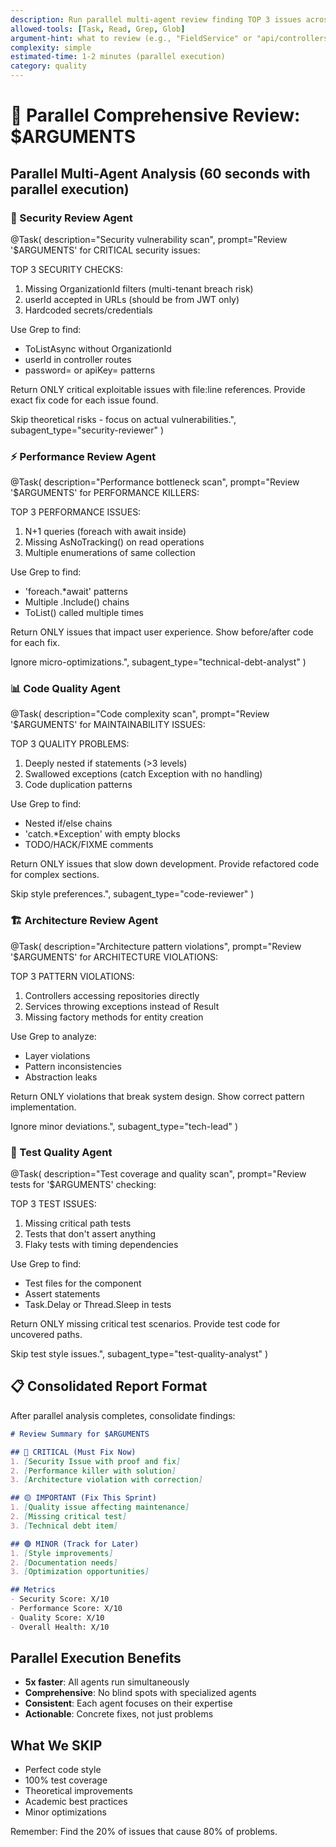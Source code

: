 ```yaml
---
description: Run parallel multi-agent review finding TOP 3 issues across security, performance, and quality
allowed-tools: [Task, Read, Grep, Glob]
argument-hint: what to review (e.g., "FieldService" or "api/controllers")
complexity: simple
estimated-time: 1-2 minutes (parallel execution)
category: quality
---
```


# 🚀 Parallel Comprehensive Review: $ARGUMENTS

## Parallel Multi-Agent Analysis (60 seconds with parallel execution)

### 🔴 Security Review Agent
@Task(
  description="Security vulnerability scan",
  prompt="Review '$ARGUMENTS' for CRITICAL security issues:
  
  TOP 3 SECURITY CHECKS:
  1. Missing OrganizationId filters (multi-tenant breach risk)
  2. userId accepted in URLs (should be from JWT only)
  3. Hardcoded secrets/credentials
  
  Use Grep to find:
  - ToListAsync without OrganizationId
  - userId in controller routes
  - password= or apiKey= patterns
  
  Return ONLY critical exploitable issues with file:line references.
  Provide exact fix code for each issue found.
  
  Skip theoretical risks - focus on actual vulnerabilities.",
  subagent_type="security-reviewer"
)

### ⚡ Performance Review Agent
@Task(
  description="Performance bottleneck scan",
  prompt="Review '$ARGUMENTS' for PERFORMANCE KILLERS:
  
  TOP 3 PERFORMANCE ISSUES:
  1. N+1 queries (foreach with await inside)
  2. Missing AsNoTracking() on read operations
  3. Multiple enumerations of same collection
  
  Use Grep to find:
  - 'foreach.*await' patterns
  - Multiple .Include() chains
  - ToList() called multiple times
  
  Return ONLY issues that impact user experience.
  Show before/after code for each fix.
  
  Ignore micro-optimizations.",
  subagent_type="technical-debt-analyst"
)

### 📊 Code Quality Agent  
@Task(
  description="Code complexity scan",
  prompt="Review '$ARGUMENTS' for MAINTAINABILITY ISSUES:
  
  TOP 3 QUALITY PROBLEMS:
  1. Deeply nested if statements (>3 levels)
  2. Swallowed exceptions (catch Exception with no handling)
  3. Code duplication patterns
  
  Use Grep to find:
  - Nested if/else chains
  - 'catch.*Exception' with empty blocks
  - TODO/HACK/FIXME comments
  
  Return ONLY issues that slow down development.
  Provide refactored code for complex sections.
  
  Skip style preferences.",
  subagent_type="code-reviewer"
)

### 🏗️ Architecture Review Agent
@Task(
  description="Architecture pattern violations",
  prompt="Review '$ARGUMENTS' for ARCHITECTURE VIOLATIONS:
  
  TOP 3 PATTERN VIOLATIONS:
  1. Controllers accessing repositories directly
  2. Services throwing exceptions instead of Result<T>
  3. Missing factory methods for entity creation
  
  Use Grep to analyze:
  - Layer violations
  - Pattern inconsistencies
  - Abstraction leaks
  
  Return ONLY violations that break system design.
  Show correct pattern implementation.
  
  Ignore minor deviations.",
  subagent_type="tech-lead"
)

### 🧪 Test Quality Agent
@Task(
  description="Test coverage and quality scan",
  prompt="Review tests for '$ARGUMENTS' checking:
  
  TOP 3 TEST ISSUES:
  1. Missing critical path tests
  2. Tests that don't assert anything
  3. Flaky tests with timing dependencies
  
  Use Grep to find:
  - Test files for the component
  - Assert statements
  - Task.Delay or Thread.Sleep in tests
  
  Return ONLY missing critical test scenarios.
  Provide test code for uncovered paths.
  
  Skip test style issues.",
  subagent_type="test-quality-analyst"
)

## 📋 Consolidated Report Format

After parallel analysis completes, consolidate findings:

```markdown
# Review Summary for $ARGUMENTS

## 🔴 CRITICAL (Must Fix Now)
1. [Security Issue with proof and fix]
2. [Performance killer with solution]
3. [Architecture violation with correction]

## 🟡 IMPORTANT (Fix This Sprint)  
1. [Quality issue affecting maintenance]
2. [Missing critical test]
3. [Technical debt item]

## 🟢 MINOR (Track for Later)
1. [Style improvements]
2. [Documentation needs]
3. [Optimization opportunities]

## Metrics
- Security Score: X/10
- Performance Score: X/10
- Quality Score: X/10
- Overall Health: X/10
```

## Parallel Execution Benefits
- **5x faster**: All agents run simultaneously
- **Comprehensive**: No blind spots with specialized agents
- **Consistent**: Each agent focuses on their expertise
- **Actionable**: Concrete fixes, not just problems

## What We SKIP
- Perfect code style
- 100% test coverage
- Theoretical improvements
- Academic best practices
- Minor optimizations

Remember: Find the 20% of issues that cause 80% of problems.